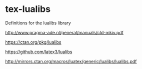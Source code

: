 # tex-lualibs
Definitions for the lualibs library

http://www.pragma-ade.nl/general/manuals/cld-mkiv.pdf

https://ctan.org/pkg/lualibs

https://github.com/latex3/lualibs

http://mirrors.ctan.org/macros/luatex/generic/lualibs/lualibs.pdf

